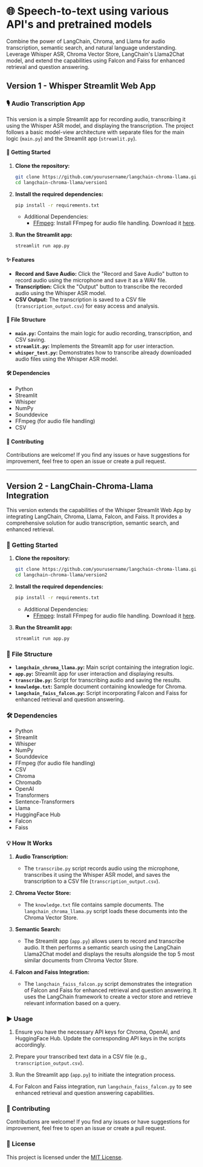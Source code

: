 # 🌐 Speech-to-text using various API's and pretrained models

Combine the power of LangChain, Chroma, and Llama for audio transcription, semantic search, and natural language understanding. Leverage Whisper ASR, Chroma Vector Store, LangChain's Llama2Chat model, and extend the capabilities using Falcon and Faiss for enhanced retrieval and question answering.

## Version 1 - Whisper Streamlit Web App

### 🎙️ Audio Transcription App

This version is a simple Streamlit app for recording audio, transcribing it using the Whisper ASR model, and displaying the transcription. The project follows a basic model-view architecture with separate files for the main logic (`main.py`) and the Streamlit app (`streamlit.py`).

#### 🚀 Getting Started

1. **Clone the repository:**

    ```bash
    git clone https://github.com/yourusername/langchain-chroma-llama.git
    cd langchain-chroma-llama/version1
    ```

2. **Install the required dependencies:**

    ```bash
    pip install -r requirements.txt
    ```

    - Additional Dependencies:
        - [FFmpeg](https://ffmpeg.org/): Install FFmpeg for audio file handling. Download it [here](https://ffmpeg.org/download.html).

3. **Run the Streamlit app:**

    ```bash
    streamlit run app.py
    ```

#### ✨ Features

- **Record and Save Audio:** Click the "Record and Save Audio" button to record audio using the microphone and save it as a WAV file.
- **Transcription:** Click the "Output" button to transcribe the recorded audio using the Whisper ASR model.
- **CSV Output:** The transcription is saved to a CSV file (`transcription_output.csv`) for easy access and analysis.

#### 📂 File Structure

- **`main.py`:** Contains the main logic for audio recording, transcription, and CSV saving.
- **`streamlit.py`:** Implements the Streamlit app for user interaction.
- **`whisper_test.py`:** Demonstrates how to transcribe already downloaded audio files using the Whisper ASR model.

#### 🛠️ Dependencies

- Python
- Streamlit
- Whisper
- NumPy
- Sounddevice
- FFmpeg (for audio file handling)
- CSV

#### 🤝 Contributing

Contributions are welcome! If you find any issues or have suggestions for improvement, feel free to open an issue or create a pull request.

---

## Version 2 - LangChain-Chroma-Llama Integration

This version extends the capabilities of the Whisper Streamlit Web App by integrating LangChain, Chroma, Llama, Falcon, and Faiss. It provides a comprehensive solution for audio transcription, semantic search, and enhanced retrieval.

### 🚀 Getting Started

1. **Clone the repository:**

    ```bash
    git clone https://github.com/yourusername/langchain-chroma-llama.git
    cd langchain-chroma-llama/version2
    ```

2. **Install the required dependencies:**

    ```bash
    pip install -r requirements.txt
    ```

    - Additional Dependencies:
        - [FFmpeg](https://ffmpeg.org/): Install FFmpeg for audio file handling. Download it [here](https://ffmpeg.org/download.html).

3. **Run the Streamlit app:**

    ```bash
    streamlit run app.py
    ```

### 📂 File Structure

- **`langchain_chroma_llama.py`:** Main script containing the integration logic.
- **`app.py`:** Streamlit app for user interaction and displaying results.
- **`transcribe.py`:** Script for transcribing audio and saving the results.
- **`knowledge.txt`:** Sample document containing knowledge for Chroma.
- **`langchain_faiss_falcon.py`:** Script incorporating Falcon and Faiss for enhanced retrieval and question answering.

### 🛠️ Dependencies

- Python
- Streamlit
- Whisper
- NumPy
- Sounddevice
- FFmpeg (for audio file handling)
- CSV
- Chroma
- Chromadb
- OpenAI
- Transformers
- Sentence-Transformers
- Llama
- HuggingFace Hub
- Falcon
- Faiss

### 💡 How It Works

1. **Audio Transcription:**
    - The `transcribe.py` script records audio using the microphone, transcribes it using the Whisper ASR model, and saves the transcription to a CSV file (`transcription_output.csv`).

2. **Chroma Vector Store:**
    - The `knowledge.txt` file contains sample documents. The `langchain_chroma_llama.py` script loads these documents into the Chroma Vector Store.

3. **Semantic Search:**
    - The Streamlit app (`app.py`) allows users to record and transcribe audio. It then performs a semantic search using the LangChain Llama2Chat model and displays the results alongside the top 5 most similar documents from Chroma Vector Store.

4. **Falcon and Faiss Integration:**
    - The `langchain_faiss_falcon.py` script demonstrates the integration of Falcon and Faiss for enhanced retrieval and question answering. It uses the LangChain framework to create a vector store and retrieve relevant information based on a query.

### ▶️ Usage

1. Ensure you have the necessary API keys for Chroma, OpenAI, and HuggingFace Hub. Update the corresponding API keys in the scripts accordingly.

2. Prepare your transcribed text data in a CSV file (e.g., `transcription_output.csv`).

3. Run the Streamlit app (`app.py`) to initiate the integration process.

4. For Falcon and Faiss integration, run `langchain_faiss_falcon.py` to see enhanced retrieval and question answering capabilities.

### 🤝 Contributing

Contributions are welcome! If you find any issues or have suggestions for improvement, feel free to open an issue or create a pull request.

### 📄 License

This project is licensed under the [MIT License](LICENSE).
